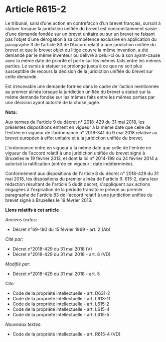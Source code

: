 # Article R615-2

Le tribunal, saisi d’une action en contrefaçon d’un brevet français, sursoit à statuer lorsque la juridiction unifiée du
brevet est concomitamment saisie d’une demande fondée sur un brevet unitaire ou sur un brevet ne faisant pas l’objet d’une
dérogation à sa compétence exclusive en application du paragraphe 3 de l’article 83 de l’Accord relatif à une juridiction
unifiée du brevet et que le brevet objet du litige couvre la même invention, a été demandé par le même inventeur ou délivré à
celui-ci ou à son ayant-cause avec la même date de priorité et porte sur les mêmes faits entre les mêmes parties. Le sursis à
statuer se prolonge jusqu’à ce que ne soit plus susceptible de recours la décision de la juridiction unifiée du brevet sur
cette demande.

Est irrecevable une demande formée dans le cadre de l’action mentionnée au premier alinéa lorsque la juridiction unifiée du
brevet a statué sur la même demande fondée sur les mêmes faits entre les mêmes parties par une décision ayant autorité de la
chose jugée.

**Nota:**

Aux termes de l'article 9 du décret n° 2018-429 du 31 mai 2018, les présentes dispositions entrent en vigueur à la même date
que celle de l’entrée en vigueur de l’ordonnance n° 2018-341 du 9 mai 2018 relative au brevet européen à effet unitaire et à
la juridiction unifiée du brevet.

L'ordonnance entre en vigueur à la même date que celle de l'entrée en vigueur de l'accord relatif à une juridiction unifiée
du brevet signé à Bruxelles le 19 février 2013, et dont la loi n° 2014-199 du 24 février 2014 a autorisé la ratification
(entrée en vigueur : date indéterminée).

Conformément aux dispositions de l'article 8 du décret n° 2018-429 du 31 mai 2018, les dispositions du premier alinéa de
l'article R. 615-2, dans leur rédaction résultant de l'article 5 dudit décret, s'appliquent aux actions engagées à
l'expiration de la période transitoire prévue au premier paragraphe de l'article 83 de l'accord relatif à une juridiction
unifiée du brevet signé à Bruxelles le 19 février 2013.

**Liens relatifs à cet article**

_Anciens textes_:

  - Décret n°69-190 du 15 février 1969 - art. 2 (Ab)

_Cité par_:

  - Décret n°2018-429 du 31 mai 2018 (V)
  - Décret n°2018-429 du 31 mai 2018 - art. 8 (VD)

_Modifié par_:

  - Décret n°2018-429 du 31 mai 2018 - art. 5

_Cite_:

  - Code de la propriété intellectuelle - art. D631-2
  - Code de la propriété intellectuelle - art. L613-11
  - Code de la propriété intellectuelle - art. L615-2
  - Code de la propriété intellectuelle - art. L615-4
  - Code de la propriété intellectuelle - art. L615-5

_Nouveaux textes_:

  - Code de la propriété intellectuelle - art. R615-4 (VD)

